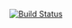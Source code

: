 [![Build Status](https://travis-ci.org/Avsyankaa/Json4.svg?branch=master)](https://travis-ci.org/Avsyankaa/Json4)
